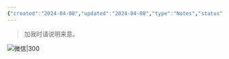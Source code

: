```yaml
---
{"created":"2024-04-08","updated":"2024-04-08","type":"Notes","status":"📥 收集箱","tags":[],"dg-publish":true,"permalink":"/5-输出/数字花园/联系我/","dgPassFrontmatter":true}
---
```


> 加我时请说明来意。

![微信|300](http://img.xlg.life/images/202404082239791.jpg)

